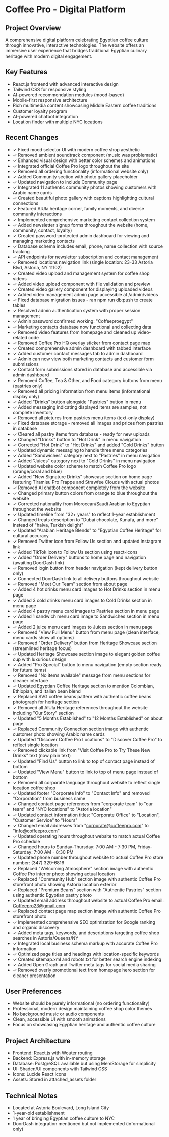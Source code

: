 # Coffee Pro - Digital Platform

## Project Overview
A comprehensive digital platform celebrating Egyptian coffee culture through innovative, interactive technologies. The website offers an immersive user experience that bridges traditional Egyptian culinary heritage with modern digital engagement.

## Key Features
- React.js frontend with advanced interactive design
- Tailwind CSS for responsive styling
- AI-powered recommendation modules (mood-based)
- Mobile-first responsive architecture
- Rich multimedia content showcasing Middle Eastern coffee traditions
- Customer loyalty program
- AI-powered chatbot integration
- Location finder with multiple NYC locations

## Recent Changes
- ✓ Fixed mood selector UI with modern coffee shop aesthetic
- ✓ Removed ambient soundtrack component (music was problematic)
- ✓ Enhanced visual design with better color schemes and animations
- ✓ Integrated official Coffee Pro logo throughout the site
- ✓ Removed all ordering functionality (informational website only)
- ✓ Added Community section with photo gallery placeholder
- ✓ Updated navigation to include Community page
- ✓ Integrated 11 authentic community photos showing customers with Arabic name cards
- ✓ Created beautiful photo gallery with captions highlighting cultural connections
- ✓ Featured AlUla heritage corner, family moments, and diverse community interactions
- ✓ Implemented comprehensive marketing contact collection system
- ✓ Added newsletter signup forms throughout the website (home, community, contact, loyalty)
- ✓ Created password-protected admin dashboard for viewing and managing marketing contacts
- ✓ Database schema includes email, phone, name collection with source tracking
- ✓ API endpoints for newsletter subscription and contact management
- ✓ Removed locations navigation link (single location: 23-33 Astoria Blvd, Astoria, NY 11102)
- ✓ Created video upload and management system for coffee shop videos
- ✓ Added video upload component with file validation and preview
- ✓ Created video gallery component for displaying uploaded videos
- ✓ Added video management admin page accessible at /admin/videos
- ✓ Fixed database migration issues - ran npm run db:push to create tables
- ✓ Resolved admin authentication system with proper session management
- ✓ Admin password confirmed working: "Coffeeproegypt"
- ✓ Marketing contacts database now functional and collecting data
- ✓ Removed video features from homepage and cleaned up video-related code
- ✓ Removed Coffee Pro HQ overlay sticker from contact page map
- ✓ Created comprehensive admin dashboard with tabbed interface
- ✓ Added customer contact messages tab to admin dashboard
- ✓ Admin can now view both marketing contacts and customer form submissions
- ✓ Contact form submissions stored in database and accessible via admin dashboard
- ✓ Removed Coffee, Tea & Other, and Food category buttons from menu (pastries only)
- ✓ Removed all pricing information from menu items (informational display only)
- ✓ Added "Drinks" button alongside "Pastries" button in menu
- ✓ Added messaging indicating displayed items are samples, not complete inventory
- ✓ Removed all pictures from pastries menu items (text-only display)
- ✓ Fixed database storage - removed all images and prices from pastries in database
- ✓ Cleared all pastry items from database - ready for new uploads
- ✓ Changed "Drinks" button to "Hot Drink" in menu navigation
- ✓ Corrected "Hot Drink" to "Hot Drinks" and added "Cold Drinks" button
- ✓ Updated dynamic messaging to handle three menu categories
- ✓ Added "Sandwiches" category next to "Pastries" in menu navigation
- ✓ Added "Juices" category next to "Cold Drinks" in menu navigation
- ✓ Updated website color scheme to match Coffee Pro logo (orange/coral and blue)
- ✓ Added "New Signature Drinks" showcase section on home page featuring Tiramisu Pro Frappe and Strawfee Clouds with actual photos
- ✓ Removed AI chatbot component completely from the website
- ✓ Changed primary button colors from orange to blue throughout the website
- ✓ Corrected nationality from Moroccan/Saudi Arabian to Egyptian throughout the website
- ✓ Updated timeline from "32+ years" to reflect 1-year establishment
- ✓ Changed treats description to "Dubai chocolate, Kunafa, and more" instead of "halva, Turkish delight"
- ✓ Updated "Arabian Heritage Blends" to "Egyptian Coffee Heritage" for cultural accuracy
- ✓ Removed Twitter icon from Follow Us section and updated Instagram link
- ✓ Added TikTok icon to Follow Us section using react-icons
- ✓ Added "Order Delivery" buttons to home page and navigation (awaiting DoorDash link)
- ✓ Removed login button from header navigation (kept delivery button only)
- ✓ Connected DoorDash link to all delivery buttons throughout website
- ✓ Removed "Meet Our Team" section from about page
- ✓ Added 4 hot drinks menu card images to Hot Drinks section in menu page
- ✓ Added 3 cold drinks menu card images to Cold Drinks section in menu page
- ✓ Added 4 pastry menu card images to Pastries section in menu page
- ✓ Added 1 sandwich menu card image to Sandwiches section in menu page
- ✓ Added 2 juice menu card images to Juices section in menu page
- ✓ Removed "View Full Menu" button from menu page (clean interface, menu cards show all options)
- ✓ Removed "Order Delivery" button from Heritage Showcase section (streamlined heritage focus)
- ✓ Updated Heritage Showcase section image to elegant golden coffee cup with luxurious design
- ✓ Added "Pro Special" button to menu navigation (empty section ready for future items)
- ✓ Removed "No items available" message from menu sections for cleaner interface
- ✓ Updated Egyptian Coffee Heritage section to mention Colombian, Ethiopian, and Italian bean blend
- ✓ Replaced SVG coffee beans pattern with authentic coffee beans photograph for heritage section
- ✓ Removed all AlUla Heritage references throughout the website including "Our Story" section
- ✓ Updated "5 Months Established" to "12 Months Established" on about page
- ✓ Replaced Community Connection section image with authentic customer photo showing Arabic name cards
- ✓ Updated "Discover Coffee Pro Locations" to "Discover Coffee Pro" to reflect single location
- ✓ Removed clickable link from "Visit Coffee Pro to Try These New Drinks" text (now plain text)
- ✓ Updated "Find Us" button to link to top of contact page instead of bottom
- ✓ Updated "View Menu" button to link to top of menu page instead of bottom
- ✓ Removed all corporate language throughout website to reflect single location coffee shop
- ✓ Updated footer "Corporate Info" to "Contact Info" and removed "Corporation" from business name
- ✓ Changed contact page references from "corporate team" to "our team" and "NYC locations" to "Astoria location"
- ✓ Updated contact information titles: "Corporate Office" to "Location", "Customer Service" to "Hours"
- ✓ Changed email addresses from "corporate@coffeepro.com" to "info@coffeepro.com"
- ✓ Updated operating hours throughout website to match actual Coffee Pro schedule
- ✓ Changed hours to Sunday-Thursday: 7:00 AM - 7:30 PM, Friday-Saturday: 7:00 AM - 8:30 PM
- ✓ Updated phone number throughout website to actual Coffee Pro store number: (347) 329-6816
- ✓ Replaced "Welcoming Atmosphere" section image with authentic Coffee Pro interior photo showing actual location
- ✓ Replaced "Community Hub" section image with authentic Coffee Pro storefront photo showing Astoria location exterior
- ✓ Replaced "Premium Beans" section with "Authentic Pastries" section using authentic Egyptian pastry photo
- ✓ Updated email address throughout website to actual Coffee Pro email: Coffeepro23@gmail.com
- ✓ Replaced contact page map section image with authentic Coffee Pro storefront photo
- ✓ Implemented comprehensive SEO optimization for Google ranking and organic discovery
- ✓ Added meta tags, keywords, and descriptions targeting coffee shop searches in Astoria/Queens/NY
- ✓ Integrated local business schema markup with accurate Coffee Pro information
- ✓ Optimized page titles and headings with location-specific keywords
- ✓ Created sitemap.xml and robots.txt for better search engine indexing
- ✓ Added Open Graph and Twitter meta tags for social media sharing
- ✓ Removed overly promotional text from homepage hero section for cleaner presentation


## User Preferences
- Website should be purely informational (no ordering functionality)
- Professional, modern design maintaining coffee shop color themes
- No background music or audio components
- Clean, accessible UI with smooth animations
- Focus on showcasing Egyptian heritage and authentic coffee culture

## Project Architecture
- Frontend: React.js with Wouter routing
- Backend: Express.js with in-memory storage
- Database: PostgreSQL available but using MemStorage for simplicity
- UI: Shadcn/UI components with Tailwind CSS
- Icons: Lucide React icons
- Assets: Stored in attached_assets folder

## Technical Notes
- Located at Astoria Boulevard, Long Island City
- 1-year-old establishment
- 1 year of bringing Egyptian coffee culture to NYC
- DoorDash integration mentioned but not implemented (informational only)